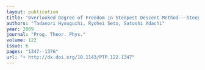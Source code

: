 ```yaml
---
layout: publication
title: "Overlooked Degree of Freedom in Steepest Descent Method---Steepest Descent Method Corresponding to Divergence-Free WKB Method"
authors: "Tadanori Hyouguchi, Ryohei Seto, Satoshi Adachi"
year: 2009
journal: "Prog. Theor. Phys."
volume: 122
issue: 6
pages: "1347--1376"
url: "+ http://dx.doi.org/10.1143/PTP.122.1347"
---
```

